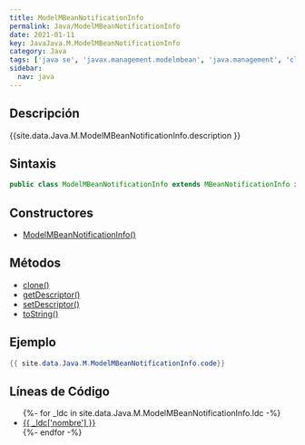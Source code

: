```yaml
---
title: ModelMBeanNotificationInfo
permalink: Java/ModelMBeanNotificationInfo
date: 2021-01-11
key: JavaJava.M.ModelMBeanNotificationInfo
category: Java
tags: ['java se', 'javax.management.modelmbean', 'java.management', 'clase java', 'Java 1.5']
sidebar: 
  nav: java
---
```


## Descripción
{{site.data.Java.M.ModelMBeanNotificationInfo.description }}

## Sintaxis
~~~java
public class ModelMBeanNotificationInfo extends MBeanNotificationInfo implements DescriptorAccess
~~~

## Constructores
* [ModelMBeanNotificationInfo()](/Java/ModelMBeanNotificationInfo/ModelMBeanNotificationInfo/)

## Métodos
* [clone()](/Java/ModelMBeanNotificationInfo/clone)
* [getDescriptor()](/Java/ModelMBeanNotificationInfo/getDescriptor)
* [setDescriptor()](/Java/ModelMBeanNotificationInfo/setDescriptor)
* [toString()](/Java/ModelMBeanNotificationInfo/toString)

## Ejemplo
~~~java
{{ site.data.Java.M.ModelMBeanNotificationInfo.code}}
~~~

## Líneas de Código
<ul>
{%- for _ldc in site.data.Java.M.ModelMBeanNotificationInfo.ldc -%}
   <li>
       <a href="{{_ldc['url'] }}">{{ _ldc['nombre'] }}</a>
   </li>
{%- endfor -%}
</ul>
